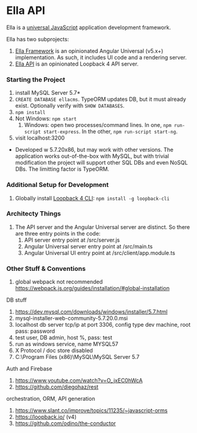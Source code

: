 # Ella API

Ella is a [universal JavaScript](https://medium.com/@mjackson/universal-javascript-4761051b7ae9) application development framework.

Ella has two subprojects:
1. [Ella Framework](https://github.com/Vandivier/ella-framework) is an opinionated Angular Universal (v5.x+) implementation. As such, it includes UI code and a rendering server.
1. [Ella API](https://github.com/Vandivier/ella-api) is an opinionated Loopback 4 API server.

### Starting the Project
1. install MySQL Server 5.7*
1. `CREATE DATABASE ellacms`. TypeORM updates DB, but it must already exist. Optionally verify with `SHOW DATABASES`.
1. `npm install`
1. Not Windows: `npm start`
    1. Windows: open two processes/command lines. In one, `npm run-script start-express`. In the other, `npm run-script start-ng`.
1. visit localhost:3200

* Developed w 5.7.20x86, but may work with other versions. The application works out-of-the-box with MySQL, but with trivial modification the project will support other SQL DBs and even NoSQL DBs. The limitting factor is TypeORM.

### Additional Setup for Development
1. Globally install [Loopback 4 CLI](https://github.com/strongloop/loopback-cli): `npm install -g loopback-cli`

### Architecty Things
1. The API server and the Angular Universal server are distinct. So there are three entry points in the code:
    1. API server entry point at /src/server.js
    1. Angular Universal server entry point at /src/main.ts
    1. Angular Universal UI entry point at /src/client/app.module.ts

### Other Stuff & Conventions

1. global webpack not recommended https://webpack.js.org/guides/installation/#global-installation

DB stuff
1. https://dev.mysql.com/downloads/windows/installer/5.7.html
1. mysql-installer-web-community-5.7.20.0.msi
1. localhost db server tcp/ip at port 3306, config type dev machine, root pass: password
1. test user, DB admin, host %, pass: test
1. run as windows service, name MYSQL57
1. X Protocol / doc store disabled
1. C:\Program Files (x86)\MySQL\MySQL Server 5.7

Auth and Firebase
1. https://www.youtube.com/watch?v=O_jxEC0hWcA
1. https://github.com/diegohaz/rest

orchestration, ORM, API generation
1. https://www.slant.co/improve/topics/11235/~javascript-orms
1. https://loopback.io/ (v4)
1. https://github.com/odino/the-conductor

